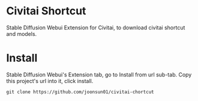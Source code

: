 # Civitai Shortcut
Stable Diffusion Webui Extension for Civitai, to download civitai shortcut and models.    

# Install
Stable Diffusion Webui's Extension tab, go to Install from url sub-tab. Copy this project's url into it, click install.

    git clone https://github.com/joonsun01/civitai-chortcut
    
